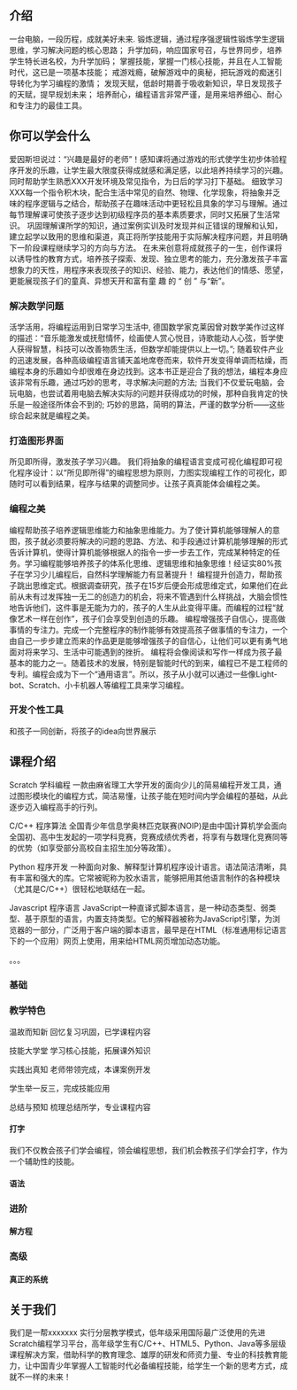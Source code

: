 ## 介绍
一台电脑，一段历程，成就美好未来.
锻炼逻辑，通过程序强逻辑性锻炼学生逻辑思维，学习解决问题的核心思路；
升学加码，响应国家号召，与世界同步，培养学生特长进名校，为升学加码；
掌握技能，掌握一门核心技能，并且在人工智能时代，这已是一项基本技能；
戒游戏瘾，破解游戏中的奥秘，把玩游戏的痴迷引导转化为学习编程的激情；
发现天赋，低龄时期善于吸收新知识，早日发现孩子的天赋，提早规划未来；
培养耐心，编程语言非常严谨，是用来培养细心、耐心和专注力的最佳工具。
## 你可以学会什么
  爱因斯坦说过：“兴趣是最好的老师”！感知课将通过游戏的形式使学生初步体验程序开发的乐趣，让学生最大限度获得成就感和满足感，以此培养持续学习的兴趣。同时帮助学生熟悉XXX开发环境及常见指令，为日后的学习打下基础。
  细致学习XXX每一个指令积木块，配合生活中常见的自然、物理、化学现象，将抽象并乏味的程序逻辑与之结合，帮助孩子在趣味活动中更轻松且具象的学习与理解。通过每节理解课可使孩子逐步达到初级程序员的基本素质要求，同时又拓展了生活常识。
  巩固理解课所学的知识，通过案例实训及时发现并纠正错误的理解和认知，建立起学以致用的思维和渠道，真正将所学技能用于实际解决程序问题，并且明确下一阶段课程继续学习的方向与方法。
  在未来创意将成就孩子的一生，创作课将以诱导性的教育方式，培养孩子探索、发现、独立思考的能力，充分激发孩子丰富想象力的天性，用程序来表现孩子的知识、经验、能力，表达他们的情感、愿望，更能展现孩子们的童真、异想天开和富有童 趣 的 “ 创 ” 与“新”。
### 解决数学问题
活学活用，将编程运用到日常学习生活中,
  德国数学家克莱因曾对数学美作过这样的描述：“音乐能激发或抚慰情怀，绘画使人赏心悦目，诗歌能动人心弦，哲学使人获得智慧，科技可以改善物质生活，但数学却能提供以上一切。”;
  随着软件产业的迅速发展，各种高级编程语言铺天盖地席卷而来，软件开发变得单调而枯燥，而编程本身的乐趣如今却很难在身边找到。这本书正是迎合了我的想法，编程本身应该非常有乐趣，通过巧妙的思考，寻求解决问题的方法;
  当我们不仅爱玩电脑，会玩电脑，也尝试着用电脑去解决实际的问题并获得成功的时候，那种自我肯定的快乐是一般途径所体会不到的;
  巧妙的思路，简明的算法，严谨的数学分析——这些综合起来就是编程之美。
### 打造图形界面
  所见即所得，激发孩子学习兴趣。
  我们将抽象的编程语言变成可视化编程即可视化程序设计：以“所见即所得”的编程思想为原则，力图实现编程工作的可视化，即随时可以看到结果，程序与结果的调整同步。让孩子真真能体会编程之美。
### 编程之美
  编程帮助孩子培养逻辑思维能力和抽象思维能力。为了使计算机能够理解人的意图，孩子就必须要将解决的问题的思路、方法、和手段通过计算机能够理解的形式告诉计算机，使得计算机能够根据人的指令一步一步去工作，完成某种特定的任务。学习编程能够培养孩子的体系化思维、逻辑思维和抽象思维！经证实80%孩子在学习少儿编程后，自然科学理解能力有显著提升！
  编程提升创造力，帮助孩子跳出思维定式。根据调查研究，孩子在15岁后便会形成思维定式，如果他们在此前从未有过发挥独一无二的创造力的机会，将来不管遇到什么样挑战，大脑会惯性地告诉他们，这件事是无能为力的，孩子的人生从此变得平庸。而编程的过程“就像艺术一样在创作”，孩子们会享受到创造的乐趣。
  编程增强孩子自信心，提高做事情的专注力。完成一个完整程序的制作能够有效提高孩子做事情的专注力，一个由自己一步步建立而来的作品更是能够增强孩子的自信心，让他们可以更有勇气地面对将来学习、生活中可能遇到的挫折。
  编程将会像阅读和写作一样成为孩子最基本的能力之一。随着技术的发展，特别是智能时代的到来，编程已不是工程师的专利。编程会成为下一个“通用语言”。所以，孩子从小就可以通过一些像Light-bot、Scratch、小卡机器人等编程工具来学习编程。
### 开发个性工具

和孩子一同创新，将孩子的idea向世界展示

## 课程介绍
Scratch 学科编程
一款由麻省理工大学开发的面向少儿的简易编程开发工具，通过图形模块化的编程方式，简洁易懂，让孩子能在短时间内学会编程的基础，从此逐步迈入编程高手的行列。

C/C++ 程序算法
全国青少年信息学奥林匹克联赛(NOIP)是由中国计算机学会面向全国初、高中生发起的一项学科竞赛，竞赛成绩优秀者，将享有与数理化竞赛同等的优势（如享受部分高校自主招生加分等政策）。

Python 程序开发
一种面向对象、解释型计算机程序设计语言。语法简洁清晰，具有丰富和强大的库。它常被昵称为胶水语言，能够把用其他语言制作的各种模块（尤其是C/C++）很轻松地联结在一起。

Javascript 程序语言
JavaScript一种直译式脚本语言，是一种动态类型、弱类型、基于原型的语言，内置支持类型。它的解释器被称为JavaScript引擎，为浏览器的一部分，广泛用于客户端的脚本语言，最早是在HTML（标准通用标记语言下的一个应用）网页上使用，用来给HTML网页增加动态功能。

。。。
### 基础

### 教学特色
温故而知新
回忆复习巩固，已学课程内容

技能大学堂
学习核心技能，拓展课外知识

实践出真知
老师带领完成，本课案例开发


学生举一反三，完成技能应用

总结与预知
梳理总结所学，专业课程内容

#### 打字
我们不仅教会孩子们学会编程，领会编程思想，我们机会教孩子们学会打字，作为一个辅助性的技能。
#### 语法

### 进阶

#### 解方程

### 高级

#### 真正的系统


## 关于我们

我们是一帮xxxxxxx
  实行分层教学模式，低年级采用国际最广泛使用的先进Scratch编程学习平台，高年级学生有C/C++、HTML5、Python、Java等多层级课程解决方案，借助科学的教育理念、雄厚的研发和师资力量、专业的科技教育能力，让中国青少年掌握人工智能时代必备编程技能，给学生一个新的思考方式，成就不一样的未来！

